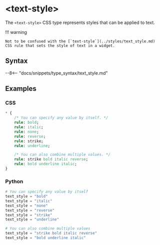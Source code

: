 # &lt;text-style&gt;

The `<text-style>` CSS type represents styles that can be applied to text.

!!! warning

    Not to be confused with the [`text-style`](../styles/text_style.md) CSS rule that sets the style of text in a widget.

## Syntax

--8<-- "docs/snippets/type_syntax/text_style.md"

## Examples

### CSS

```sass
* {
    /* You can specify any value by itself. */
    rule: bold;
    rule: italic;
    rule: none;
    rule: reverse;
    rule: strike;
    rule: underline;

    /* You can also combine multiple values. */
    rule: strike bold italic reverse;
    rule: bold underline italic;
}
```

### Python

```py
# You can specify any value by itself
text_style = "bold"
text_style = "italic"
text_style = "none"
text_style = "reverse"
text_style = "strike"
text_style = "underline"

# You can also combine multiple values
text_style = "strike bold italic reverse"
text_style = "bold underline italic"
```
